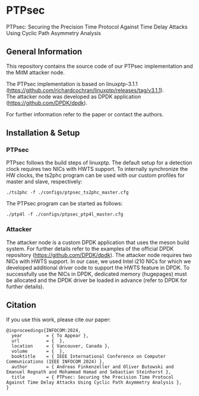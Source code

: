# PTPsec
PTPsec: Securing the Precision Time Protocol Against Time Delay Attacks Using Cyclic Path Asymmetry Analysis


## General Information
This repository contains the source code of our PTPsec implementation and the MitM attacker node. 

The PTPsec implementation is based on linuxptp-3.1.1 (https://github.com/richardcochran/linuxptp/releases/tag/v3.1.1). <br>
The attacker node was developed as DPDK application (https://github.com/DPDK/dpdk). 

For further information refer to the paper or contact the authors.


## Installation & Setup

### PTPsec
PTPsec follows the build steps of linuxptp. The default setup for a detection clock requires two NICs with HWTS support. To internally synchronize the HW clocks, the ts2phc program can be used with our custom profiles for master and slave, respectively:

```
./ts2phc -f ./configs/ptpsec_ts2phc_master.cfg
```

The PTPsec program can be started as follows:

```
./ptp4l -f ./configs/ptpsec_ptp4l_master.cfg
```



### Attacker
The attacker node is a custom DPDK application that uses the meson build system. For further details refer to the examples of the official DPDK repository (https://github.com/DPDK/dpdk).
The attacker node requires two NICs with HWTS support. In our case, we used Intel i210 NICs for which we developed additional driver code to support the HWTS feature in DPDK. 
To successfully use the NICs in DPDK, dedicated memory (hugepages) must be allocated and the DPDK driver be loaded in advance (refer to DPDK for further details).

## Citation
If you use this work, please cite our paper:

```
@inproceedings{INFOCOM:2024,
  year         = { To Appear },
  url          = {  },
  location     = { Vancouver, Canada },
  volume       = {  },
  booktitle    = { IEEE International Conference on Computer Communications (IEEE INFOCOM 2024) },
  author       = { Andreas Finkenzeller and Oliver Butowski and Emanuel Regnath and Mohammad Hamad and Sebastian Steinhorst },
  title        = { PTPsec: Securing the Precision Time Protocol Against Time Delay Attacks Using Cyclic Path Asymmetry Analysis },
}
```

